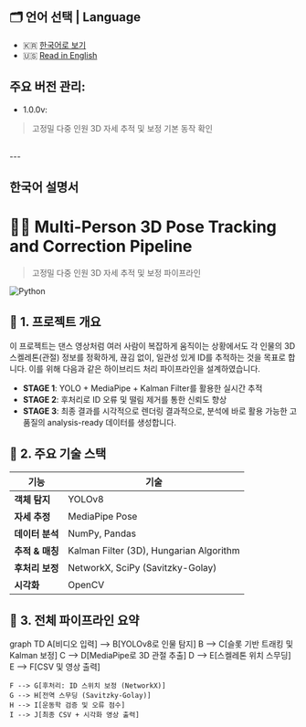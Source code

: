 ## 🗂️ 언어 선택 | Language
- 🇰🇷 [한국어로 보기](#한국어-설명서)
- 🇺🇸 [Read in English](#english-documentation)

## 주요 버전 관리:
- 1.0.0v:
> 고정밀 다중 인원 3D 자세 추적 및 보정 기본 동작 확인
> 

<br>
---

## 한국어 설명서
# 🧍‍♀️ Multi-Person 3D Pose Tracking and Correction Pipeline
> 고정밀 다중 인원 3D 자세 추적 및 보정 파이프라인

![Python](https://img.shields.io/badge/Python-3.11-blue?logo=python)
<br>

## 📝 1. 프로젝트 개요
이 프로젝트는 댄스 영상처럼 여러 사람이 복잡하게 움직이는 상황에서도 각 인물의 3D 스켈레톤(관절) 정보를 정확하게, 끊김 없이, 일관성 있게 ID를 추적하는 것을 목표로 합니다.
이를 위해 다음과 같은 하이브리드 처리 파이프라인을 설계하였습니다.
- **STAGE 1**: YOLO + MediaPipe + Kalman Filter를 활용한 실시간 추적
- **STAGE 2**: 후처리로 ID 오류 및 떨림 제거를 통한 신뢰도 향상
- **STAGE 3**: 최종 결과를 시각적으로 렌더링
결과적으로, 분석에 바로 활용 가능한 고품질의 analysis-ready 데이터를 생성합니다.

## 🧰 2. 주요 기술 스택
| 기능          | 기술                                      |
| ----------- | --------------------------------------- |
| **객체 탐지**   | YOLOv8                                  |
| **자세 추정**   | MediaPipe Pose                          |
| **데이터 분석**  | NumPy, Pandas                           |
| **추적 & 매칭** | Kalman Filter (3D), Hungarian Algorithm |
| **후처리 보정**  | NetworkX, SciPy (Savitzky-Golay)        |
| **시각화**     | OpenCV                                  |

## 🔁 3. 전체 파이프라인 요약
graph TD
    A[비디오 입력] --> B[YOLOv8로 인물 탐지]
    B --> C[슬롯 기반 트래킹 및 Kalman 보정]
    C --> D[MediaPipe로 3D 관절 추출]
    D --> E[스켈레톤 위치 스무딩]
    E --> F[CSV 및 영상 출력]

    F --> G[후처리: ID 스위치 보정 (NetworkX)]
    G --> H[전역 스무딩 (Savitzky-Golay)]
    H --> I[운동학 검증 및 오류 점수]
    I --> J[최종 CSV + 시각화 영상 출력]
